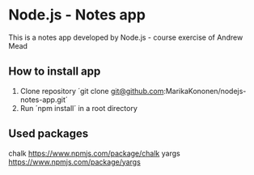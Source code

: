 # Node.js - Notes app
This is a notes app developed by Node.js - course exercise of Andrew Mead


## How to install app
1. Clone repository ´git clone git@github.com:MarikaKononen/nodejs-notes-app.git´
2. Run ´npm install´ in a root directory

## Used packages
chalk https://www.npmjs.com/package/chalk
yargs https://www.npmjs.com/package/yargs



